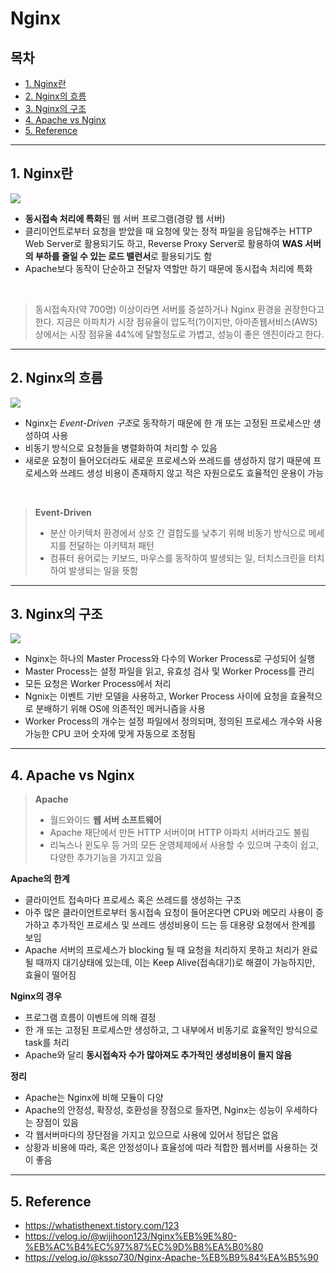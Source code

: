 # Nginx

## 목차

- [1. Nginx란](#1-nginx란)
- [2. Nginx의 흐름](#2-nginx의-흐름)
- [3. Nginx의 구조](#3-nginx의-구조)
- [4. Apache vs Nginx](#4-apache-vs-nginx)
- [5. Reference](#5-reference)

<hr>

## 1. Nginx란

![](https://media.vlpt.us/images/wijihoon123/post/74a515e9-e59d-4534-be9c-32ba441d66f9/nginx123.png)

- **동시접속 처리에 특화**된 웹 서버 프로그램(경량 웹 서버)
- 클리이언트로부터 요청을 받았을 때 요청에 맞는 정적 파일을 응답해주는 HTTP Web Server로 활용되기도 하고, Reverse Proxy Server로 활용하여 **WAS 서버의 부하를 줄일 수 있는 로드 밸런서**로 활용되기도 함
- Apache보다 동작이 단순하고 전달자 역할만 하기 때문에 동시접속 처리에 특화

<br>

> 동시접속자(약 700명) 이상이라면 서버를 증설하거나 Nginx 환경을 권장한다고 한다. 지금은 아파치가 시장 점유율이 압도적(?)이지만, 아마존웹서비스(AWS) 상에서는 시장 점유율 44%에 달할정도로 가볍고, 성능이 좋은 엔진이라고 한다.

<hr>

## 2. Nginx의 흐름

![](https://media.vlpt.us/images/wijihoon123/post/f7a48e26-ba2f-46eb-a7f6-c0b67e99f03a/nginx.png)

- Nginx는 *Event-Driven 구조*로 동작하기 때문에 한 개 또는 고정된 프로세스만 생성하여 사용
- 비동기 방식으로 요청들을 병렬화하여 처리할 수 있음
- 새로운 요청이 들어오더라도 새로운 프로세스와 쓰레드를 생성하지 않기 때문에 프로세스와 쓰레드 생성 비용이 존재하지 않고 적은 자원으로도 효율적인 운용이 가능

<br>

> **Event-Driven**
>
> - 분산 아키텍처 환경에서 상호 간 결합도를 낮추기 위해 비동기 방식으로 메세지를 전달하는 아키텍처 패턴
> - 컴퓨터 용어로는 키보드, 마우스를 동작하여 발생되는 일, 터치스크린을 터치하여 발생되는 일을 뜻함

<hr>

## 3. Nginx의 구조

![](https://media.vlpt.us/images/wijihoon123/post/3467a69b-25c0-49e1-ad76-51ee4143c49c/nginx111.png)

- Nginx는 하나의 Master Process와 다수의 Worker Process로 구성되어 실행
- Master Process는 설정 파일을 읽고, 유효성 검사 및 Worker Process를 관리
- 모든 요청은 Worker Process에서 처리
- Ngnix는 이벤트 기반 모델을 사용하고, Worker Process 사이에 요청을 효율적으로 분배하기 위해 OS에 의존적인 메커니즘을 사용
- Worker Process의 개수는 설정 파일에서 정의되며, 정의된 프로세스 개수와 사용 가능한 CPU 코어 숫자에 맞게 자동으로 조정됨

<hr>

## 4. Apache vs Nginx

> **Apache**
>
> - 월드와이드 **웹 서버 소프트웨어**
> - Apache 재단에서 만든 HTTP 서버이며 HTTP 아파치 서버라고도 불림
> - 리눅스나 윈도우 등 거의 모든 운영체제에서 사용할 수 있으며 구축이 쉽고, 다양한 추가기능을 가지고 있음

**Apache의 한계**

- 클라이언트 접속마다 프로세스 혹은 쓰레드를 생성하는 구조
- 아주 많은 클라이언트로부터 동시접속 요청이 들어온다면 CPU와 메모리 사용이 증가하고 추가적인 프로세스 및 쓰레드 생성비용이 드는 등 대용량 요청에서 한계를 보임
- Apache 서버의 프로세스가 blocking 될 때 요청을 처리하지 못하고 처리가 완료될 때까지 대기상태에 있는데, 이는 Keep Alive(접속대기)로 해결이 가능하지만, 효율이 떨어짐

**Nginx의 경우**

- 프로그램 흐름이 이벤트에 의해 결정
- 한 개 또는 고정된 프로세스만 생성하고, 그 내부에서 비동기로 효율적인 방식으로 task를 처리
- Apache와 달리 **동시접속자 수가 많아져도 추가적인 생성비용이 들지 않음**

**정리**

- Apache는 Nginx에 비해 모듈이 다양
- Apache의 안정성, 확장성, 호환성을 장점으로 들자면, Nginx는 성능이 우세하다는 장점이 있음
- 각 웹서버마다의 장단점을 가지고 있으므로 사용에 있어서 정답은 없음
- 상황과 비용에 따라, 혹은 안정성이나 효율성에 따라 적합한 웹서버를 사용하는 것이 좋음

<hr>

## 5. Reference

- https://whatisthenext.tistory.com/123
- https://velog.io/@wijihoon123/Nginx%EB%9E%80-%EB%AC%B4%EC%97%87%EC%9D%B8%EA%B0%80
- https://velog.io/@ksso730/Nginx-Apache-%EB%B9%84%EA%B5%90
